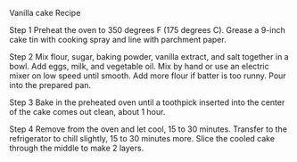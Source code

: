 Vanilla cake Recipe

Step 1
Preheat the oven to 350 degrees F (175 degrees C). Grease a 9-inch cake tin with cooking spray and line with parchment paper.

Step 2
Mix flour, sugar, baking powder, vanilla extract, and salt together in a bowl. Add eggs, milk, and vegetable oil. Mix by hand or use an electric mixer on low speed until smooth. Add more flour if batter is too runny. Pour into the prepared pan.

Step 3
Bake in the preheated oven until a toothpick inserted into the center of the cake comes out clean, about 1 hour.

Step 4
Remove from the oven and let cool, 15 to 30 minutes. Transfer to the refrigerator to chill slightly, 15 to 30 minutes more. Slice the cooled cake through the middle to make 2 layers.
